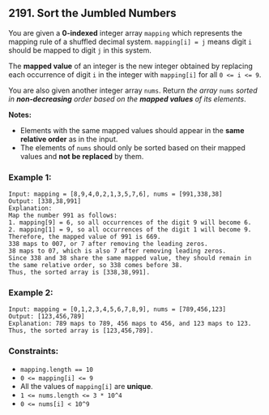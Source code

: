 ## 2191. Sort the Jumbled Numbers

You are given a **0-indexed** integer array ```mapping``` which represents the mapping rule of a shuffled decimal system. ```mapping[i] = j``` means digit ```i``` should be mapped to digit ```j``` in this system.

The **mapped value** of an integer is the new integer obtained by replacing each occurrence of digit ```i``` in the integer with ```mapping[i]``` for all ```0 <= i <= 9```.

You are also given another integer array ```nums```. Return *the array* ```nums``` *sorted in **non-decreasing** order based on the **mapped values** of its elements*.

**Notes:**

* Elements with the same mapped values should appear in the **same relative order** as in the input.
* The elements of ```nums``` should only be sorted based on their mapped values and **not be replaced** by them.

### Example 1:
```
Input: mapping = [8,9,4,0,2,1,3,5,7,6], nums = [991,338,38]
Output: [338,38,991]
Explanation:
Map the number 991 as follows:
1. mapping[9] = 6, so all occurrences of the digit 9 will become 6.
2. mapping[1] = 9, so all occurrences of the digit 1 will become 9.
Therefore, the mapped value of 991 is 669.
338 maps to 007, or 7 after removing the leading zeros.
38 maps to 07, which is also 7 after removing leading zeros.
Since 338 and 38 share the same mapped value, they should remain in the same relative order, so 338 comes before 38.
Thus, the sorted array is [338,38,991].
```
### Example 2:
```
Input: mapping = [0,1,2,3,4,5,6,7,8,9], nums = [789,456,123]
Output: [123,456,789]
Explanation: 789 maps to 789, 456 maps to 456, and 123 maps to 123. Thus, the sorted array is [123,456,789].
```

### Constraints:

* ```mapping.length == 10```
* ```0 <= mapping[i] <= 9```
* All the values of ```mapping[i]``` are **unique**.
* ```1 <= nums.length <= 3 * 10^4```
* ```0 <= nums[i] < 10^9```